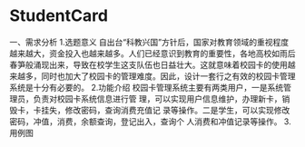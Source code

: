 # StudentCard

一、需求分析
1.选题意义
自出台“科教兴国”方针后，国家对教育领域的重视程度越来越大，资金投入也越来越多。人们已经意识到教育的重要性，各地高校如雨后春笋般涌现出来，导致在校学生这支队伍也日益壮大。这就意味着校园卡的使用越来越多，同时也加大了校园卡的管理难度。因此，设计一套行之有效的校园卡管理系统是十分有必要的。
2.功能介绍
校园卡管理系统主要有两类用户，一是系统管理员，负责对校园卡系统信息进行管
理，可以实现用户信息维护，办理新卡，销毁卡，卡挂失，修改密码，查询消费充值记	录等操作。二是学生，可以实现修改密码，冲值，消费，余额查询，登记出入，查询个	人消费和冲值记录等操作。
3.用例图
